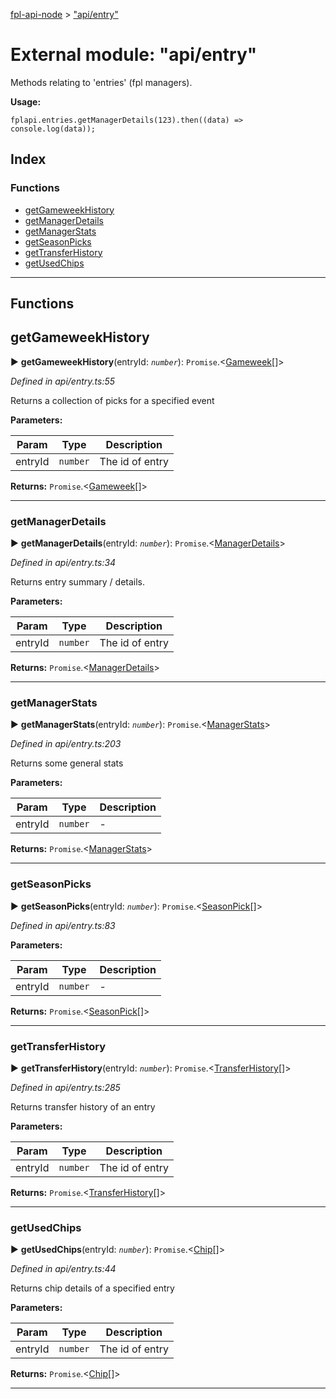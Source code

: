 [fpl-api-node](../README.md) > ["api/entry"](../modules/_api_entry_.md)



# External module: "api/entry"


Methods relating to 'entries' (fpl managers).

**Usage:**

    fplapi.entries.getManagerDetails(123).then((data) => console.log(data));

## Index

### Functions

* [getGameweekHistory](_api_entry_.md#getgameweekhistory)
* [getManagerDetails](_api_entry_.md#getmanagerdetails)
* [getManagerStats](_api_entry_.md#getmanagerstats)
* [getSeasonPicks](_api_entry_.md#getseasonpicks)
* [getTransferHistory](_api_entry_.md#gettransferhistory)
* [getUsedChips](_api_entry_.md#getusedchips)



---
## Functions
<a name="getgameweekhistory" id="getgameweekhistory"></a>

##  getGameweekHistory

► **getGameweekHistory**(entryId: *`number`*): `Promise`.<[Gameweek](../interfaces/_types_.gameweek.md)[]>



*Defined in api/entry.ts:55*



Returns a collection of picks for a specified event


**Parameters:**

| Param | Type | Description |
| ------ | ------ | ------ |
| entryId | `number`   |  The id of entry |





**Returns:** `Promise`.<[Gameweek](../interfaces/_types_.gameweek.md)[]>





___

<a id="getmanagerdetails"></a>

###  getManagerDetails

► **getManagerDetails**(entryId: *`number`*): `Promise`.<[ManagerDetails](../interfaces/_types_.managerdetails.md)>



*Defined in api/entry.ts:34*



Returns entry summary / details.


**Parameters:**

| Param | Type | Description |
| ------ | ------ | ------ |
| entryId | `number`   |  The id of entry |





**Returns:** `Promise`.<[ManagerDetails](../interfaces/_types_.managerdetails.md)>





___

<a id="getmanagerstats"></a>

###  getManagerStats

► **getManagerStats**(entryId: *`number`*): `Promise`.<[ManagerStats](../interfaces/_types_.managerstats.md)>



*Defined in api/entry.ts:203*



Returns some general stats


**Parameters:**

| Param | Type | Description |
| ------ | ------ | ------ |
| entryId | `number`   |  - |





**Returns:** `Promise`.<[ManagerStats](../interfaces/_types_.managerstats.md)>





___


<a id="getseasonpicks"></a>

###  getSeasonPicks

► **getSeasonPicks**(entryId: *`number`*): `Promise`.<[SeasonPick](../interfaces/_types_.seasonpick.md)[]>



*Defined in api/entry.ts:83*



**Parameters:**

| Param | Type | Description |
| ------ | ------ | ------ |
| entryId | `number`   |  - |





**Returns:** `Promise`.<[SeasonPick](../interfaces/_types_.seasonpick.md)[]>





___

<a id="gettransferhistory"></a>

###  getTransferHistory

► **getTransferHistory**(entryId: *`number`*): `Promise`.<[TransferHistory](../interfaces/_types_.transferhistory.md)[]>



*Defined in api/entry.ts:285*



Returns transfer history of an entry


**Parameters:**

| Param | Type | Description |
| ------ | ------ | ------ |
| entryId | `number`   |  The id of entry |





**Returns:** `Promise`.<[TransferHistory](../interfaces/_types_.transferhistory.md)[]>





___

<a id="getusedchips"></a>

###  getUsedChips

► **getUsedChips**(entryId: *`number`*): `Promise`.<[Chip](../interfaces/_types_.chip.md)[]>



*Defined in api/entry.ts:44*



Returns chip details of a specified entry


**Parameters:**

| Param | Type | Description |
| ------ | ------ | ------ |
| entryId | `number`   |  The id of entry |





**Returns:** `Promise`.<[Chip](../interfaces/_types_.chip.md)[]>





___



